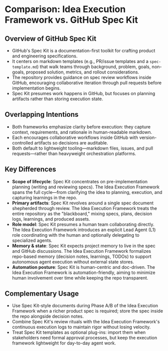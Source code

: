 # Comparison: Idea Execution Framework vs. GitHub Spec Kit

## Overview of GitHub Spec Kit
- GitHub's Spec Kit is a documentation-first toolkit for crafting product and engineering specifications.
- It centers on markdown templates (e.g., PR/issue templates and a `spec-template.md`) that walk teams through background, problem, goals, non-goals, proposed solution, metrics, and rollout considerations.
- The repository provides guidance on spec review workflows inside GitHub, encouraging collaborative iteration through pull requests before implementation begins.
- Spec Kit presumes work happens in GitHub, but focuses on planning artifacts rather than storing execution state.

## Overlapping Intentions
- Both frameworks emphasize clarity before execution: they capture context, requirements, and rationale in human-readable markdown.
- Each encourages collaborative workflows inside GitHub with version-controlled artifacts so decisions are auditable.
- Both default to lightweight tooling—markdown files, issues, and pull requests—rather than heavyweight orchestration platforms.

## Key Differences
- **Scope of lifecycle**: Spec Kit concentrates on pre-implementation planning (writing and reviewing specs). The Idea Execution Framework spans the full cycle—from clarifying the idea to planning, execution, and capturing learnings in the repo.
- **Primary artifacts**: Spec Kit revolves around a single spec document shepherded through review. The Idea Execution Framework treats the entire repository as the "blackboard," mixing specs, plans, decision logs, learnings, and produced assets.
- **Role model**: Spec Kit presumes a human team collaborating directly. The Idea Execution Framework introduces an explicit Lead Agent (L1) role coordinating with the human and optionally delegating to specialized agents.
- **Memory & state**: Spec Kit expects project memory to live in the spec and GitHub discussions. The Idea Execution Framework formalizes repo-based memory (decision notes, learnings, TODOs) to support autonomous agent execution without external state stores.
- **Automation posture**: Spec Kit is human-centric and doc-driven. The Idea Execution Framework is automation-friendly, aiming to minimize human involvement over time while keeping the repo transparent.

## Complementary Usage
- Use Spec Kit-style documents during Phase A/B of the Idea Execution Framework when a richer product spec is required; store the spec inside the repo alongside decision notes.
- Combine Spec Kit's review rituals with the Idea Execution Framework's continuous execution logs to maintain rigor without losing velocity.
- Treat Spec Kit templates as optional plug-ins: import them when stakeholders need formal approval processes, but keep the execution framework lightweight for day-to-day agent work.
